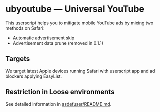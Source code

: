 # ubyoutube — Universal YouTube

This userscript helps you to mitigate mobile YouTube ads by mixing two methods on Safari:
- Automatic advertisement skip
- Advertisement data prune (removed in 0.1.1)

## Targets

We target latest Apple devices running Safari with userscript app and ad blockers applying EasyList.

## Restriction in Loose environments

See detailed information in [asdefuser/README.md](../asdefuser/README.md).
